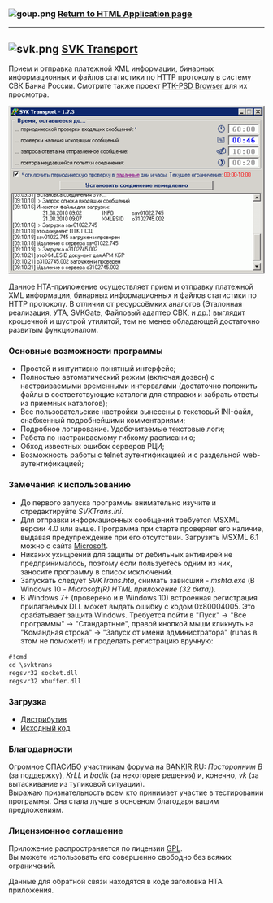 ### ![goup.png](http://html-applications.bitbucket.org/images/goup.png) [Return to HTML Application page](http://html-applications.bitbucket.org) ###
---
## ![svk.png](http://html-applications.bitbucket.org/images/svk.png)  [SVK Transport](http://html-applications.bitbucket.org/svk-transport/readme.html) ##
Прием и отправка платежной XML информации, бинарных информационных и файлов статистики по HTTP протоколу в систему СВК Банка России. Смотрите также проект [PTK-PSD Browser](https://bitbucket.org/html-applications/ptkpsd-browser) для их просмотра.

![Рабочее окно приложения](screen.png "Рабочее окно приложения")

Данное HTA-приложение осуществляет прием и отправку платежной XML информации, бинарных информационных и файлов статистики по HTTP протоколу.
В отличии от ресурсоёмких аналогов (Эталонная реализация, УТА, SVKGate, Файловый адаптер СВК, и др.) выглядит крошечной и шустрой утилитой, тем не менее обладающей достаточно развитым функционалом.

### Основные возможности программы

* Простой и интуитивно понятный интерфейс;
* Полностью автоматический режим (включая дозвон) с настраиваемыми временными интервалами (достаточно положить файлы в соответствующие каталоги для отправки и забрать ответы из приемных каталогов);
* Все пользовательские настройки вынесены в текстовый INI-файл, снабженный подробнейшими комментариями;
* Подробное логирование. Удобочитаемые текстовые логи;
* Работа по настраиваемому гибкому расписанию;
* Обход известных ошибок серверов РЦИ;
* Возможность работы с telnet аутентификацией и с раздельной web-аутентификацией;

### Замечания к использованию

* До первого запуска программы внимательно изучите и отредактируйте *SVKTrans.ini*.
* Для отправки информационных сообщений требуется MSXML версии 4.0 или выше. Программа при старте проверяет его наличие, выдавая предупреждение при его отсутствии. Загрузить MSXML 6.1 можно с сайта [Microsoft](http://www.microsoft.com/downloads/details.aspx?FamilyID=d21c292c-368b-4ce1-9dab-3e9827b70604&displayLang=ru).
* Никаких ухищрений для защиты от дебильных антивирей не предпринималось, поэтому если пользуетесь одним из них, заносите программу в список исключений.
* Запускать следует *SVKTrans.hta*, снимать зависший - *mshta.exe* (В Windows 10 - *Microsoft(R) HTML приложение (32 бита)*).
* В Windows 7+ (проверено и в Windows 10) встроенная регистрация прилагаемых DLL может выдать ошибку с кодом 0x80004005. Это срабатывает защита Windows. Требуется пойти в "Пуск" -> "Все программы" -> "Стандартные", правой кнопкой мыши кликнуть на "Командная строка" -> "Запуск от имени администратора" (runas в этом не поможет!) и проделать регистрацию вручную:

```
#!cmd
cd \svktrans
regsvr32 socket.dll
regsvr32 xbuffer.dll

```

### Загрузка

* [Дистрибутив](https://bitbucket.org/html-applications/svk-transport/downloads)
* [Исходный код](https://bitbucket.org/html-applications/svk-transport/src)

### Благодарности

Огромное СПАСИБО участникам форума на [BANKIR.RU](http://dom.bankir.ru/showthread.php?t=75256&goto=newpost): *Посторонним В* (за поддержку), *KrLL* и *badik* (за некоторые решения) и, конечно, *vk* (за вытаскивание из тупиковой ситуации).  
Выражаю признательность всем кто принимает участие в тестировании программы. Она стала лучше в основном благодаря вашим предложениям.

### Лицензионное соглашение

Приложение распространяется по лицензии [GPL](http://ru.wikipedia.org/wiki/GPL).  
Вы можете использовать его совершенно свободно без всяких ограничений.

Данные для обратной связи находятся в коде заголовка HTA приложения.